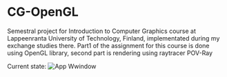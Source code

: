 # CG-OpenGL
Semestral project for Introduction to Computer Graphics course at Lappeenranta University of Technology, Finland, implementated during my exchange studies there. Part1 of the assignment for this course is done using OpenGL library, second part is rendering using raytracer POV-Ray

Current state:
![App Wwindow](http://prntscr.com/91ccve)

